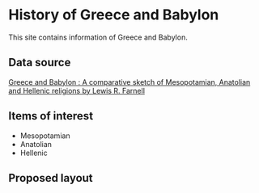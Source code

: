 History of Greece and Babylon
===============
This site contains information of Greece and Babylon.
## Data source
[Greece and Babylon : A comparative sketch of Mesopotamian, Anatolian and Hellenic religions by Lewis R. Farnell](https://www.gutenberg.org/ebooks/71562)
## Items of interest
* Mesopotamian
* Anatolian
* Hellenic
## Proposed layout
